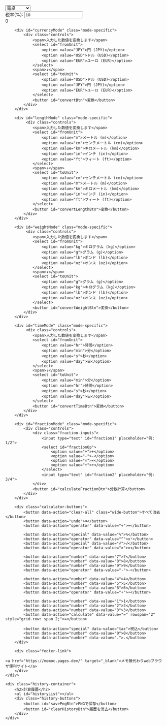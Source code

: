 <!DOCTYPE html>
<html lang="ja">
<head>
    <meta charset="UTF-8">
    <meta name="description" content="メモ付き電卓と分数計算 ルート累乗 長さ重さ単位換算 消費税計算機能付きです。">
    <meta name="keywords" content="メモ付き,電卓">
    <meta name="viewport" content="width=device-width, initial-scale=1.0">
    <meta name="google-adsense-account" content="ca-pub-3701488620779249">
    <title>メモ付き電卓</title>
    <link rel="stylesheet" href="/css/z999.css">
    <script src="https://cdnjs.cloudflare.com/ajax/libs/html2canvas/1.4.1/html2canvas.min.js"></script>
</head>
<body>

<div class="container">
    <div class="calculator-container">
        <div class="settings">
            <select id="modeSelector">
                <option value="calculator">電卓</option>
                <option value="currency">通貨</option>
                <option value="length">長さ</option>
                <option value="weight">重さ</option>
                <option value="fraction">分数</option>
                <option value="time">時間</option>
                <option value="sqrt">ルート(√)</option>
            </select>
            <div>
                <label for="taxRate">税率(%):</label>
                <input type="number" id="taxRate" value="10">
            </div>
        </div>
        <div id="display">0</div>

        <div id="currencyMode" class="mode-specific">
            <div class="controls">
                <span>入力した数値を変換します</span>
                <select id="fromUnit">
                    <option value="JPY">円 (JPY)</option>
                    <option value="USD">ドル (USD)</option>
                    <option value="EUR">ユーロ (EUR)</option>
                </select>
                <span>↓</span>
                <select id="toUnit">
                    <option value="USD">ドル (USD)</option>
                    <option value="JPY">円 (JPY)</option>
                    <option value="EUR">ユーロ (EUR)</option>
                </select>
                <button id="convertBtn">変換</button>
            </div>
        </div>

        <div id="lengthMode" class="mode-specific">
             <div class="controls">
                <span>入力した数値を変換します</span>
                <select id="fromUnit">
                    <option value="m">メートル (m)</option>
                    <option value="cm">センチメートル (cm)</option>
                    <option value="km">キロメートル (km)</option>
                    <option value="in">インチ (in)</option>
                    <option value="ft">フィート (ft)</option>
                </select>
                <span>↓</span>
                <select id="toUnit">
                    <option value="cm">センチメートル (cm)</option>
                    <option value="m">メートル (m)</option>
                    <option value="km">キロメートル (km)</option>
                    <option value="in">インチ (in)</option>
                    <option value="ft">フィート (ft)</option>
                </select>
                <button id="convertLengthBtn">変換</button>
            </div>
        </div>
        
        <div id="weightMode" class="mode-specific">
             <div class="controls">
                <span>入力した数値を変換します</span>
                <select id="fromUnit">
                    <option value="kg">キログラム (kg)</option>
                    <option value="g">グラム (g)</option>
                    <option value="lb">ポンド (lb)</option>
                    <option value="oz">オンス (oz)</option>
                </select>
                <span>↓</span>
                <select id="toUnit">
                    <option value="g">グラム (g)</option>
                    <option value="kg">キログラム (kg)</option>
                    <option value="lb">ポンド (lb)</option>
                    <option value="oz">オンス (oz)</option>
                </select>
                <button id="convertWeightBtn">変換</button>
            </div>
        </div>

        <div id="timeMode" class="mode-specific">
             <div class="controls">
                <span>入力した数値を変換します</span>
                <select id="fromUnit">
                    <option value="hr">時間</option>
                    <option value="min">分</option>
                    <option value="s">秒</option>
                    <option value="day">日</option>
                </select>
                <span>↓</span>
                <select id="toUnit">
                    <option value="min">分</option>
                    <option value="hr">時間</option>
                    <option value="s">秒</option>
                    <option value="day">日</option>
                </select>
                <button id="convertTimeBtn">変換</button>
            </div>
        </div>

        <div id="fractionMode" class="mode-specific">
            <div class="controls">
                <div class="fraction-inputs">
                    <input type="text" id="fraction1" placeholder="例: 1/2">
                    <select id="fractionOp">
                        <option value="+">+</option>
                        <option value="-">-</option>
                        <option value="×">×</option>
                        <option value="÷">÷</option>
                    </select>
                    <input type="text" id="fraction2" placeholder="例: 3/4">
                </div>
                <button id="calculateFractionBtn">分数計算</button>
            </div>
        </div>
        
        <div class="calculator-buttons">
            <button data-action="clear-all" class="wide-button">すべて消去</button>
            <button data-action="undo">⌫</button>
            <button data-action="operator" data-value="÷">÷</button>

            <button data-action="special" data-value="%">%</button>
            <button data-action="operator" data-value="^">xʸ</button>
            <button data-action="special" data-value="√">√</button>
            <button data-action="operator" data-value="×">×</button>

            <button data-action="number" data-value="7">7</button>
            <button data-action="number" data-value="8">8</button>
            <button data-action="number" data-value="9">9</button>
            <button data-action="operator" data-value="-">-</button>

            <button data-action="number" data-value="4">4</button>
            <button data-action="number" data-value="5">5</button>
            <button data-action="number" data-value="6">6</button>
            <button data-action="operator" data-value="+">+</button>

            <button data-action="number" data-value="1">1</button>
            <button data-action="number" data-value="2">2</button>
            <button data-action="number" data-value="3">3</button>
            <button data-action="calculate" data-value="=" rowspan="2" style="grid-row: span 2;">=</button>

            <button data-action="special" data-value="tax">税込</button>
            <button data-action="number" data-value="0">0</button>
            <button data-action="number" data-value=".">.</button>
        </div>

        <div class="footer-link">
            
    <a href="https://memoc.pages.dev/" target="_blank">メモ帳代わりwebブラウザ便利サイト</a>
        </div>
    </div>

    <div class="history-container">
        <h2>計算履歴</h2>
        <ul id="historyList"></ul>
        <div class="history-buttons">
            <button id="savePngBtn">PNGで保存</button>
            <button id="clearHistoryBtn">履歴を消去</button>
        </div>
    </div>
</div>

<script src="/js/z999.js"></script>

</body>
</html>